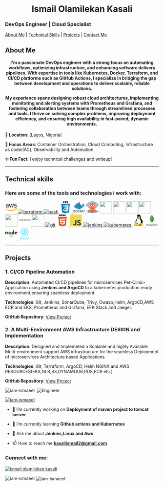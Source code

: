 <h1 align="center">Ismail Olamilekan Kasali</h1>

<h3> DevOps Engineer | Cloud Specialist  </h3>

[About Me](#about-me) | [Technical Skills](#technical-skills) | [Projects](#projects) | [Contact Me](#contact-me)

## **About Me**
<h4 align="center">I'm a passionate DevOps engineer with a strong focus on automating workflows, optimizing infrastructure, and enhancing software delivery pipelines. With expertise in tools like Kubernetes, Docker, Terraform, and CI/CD platforms such as GitHub Actions, I specialize in bridging the gap between development and operations to deliver scalable, reliable solutions.

My experience spans designing robust cloud architectures, implementing monitoring and alerting systems with Prometheus and Grafana, and fostering collaboration between teams through streamlined processes and tools. I thrive on solving complex problems, improving deployment efficiency, and ensuring high availability in fast-paced, dynamic environments.
</h4>

**📍 Location**: [Lagos, Nigeria]

**🎯 Focus Areas**: Container Orchestration, Cloud Computing, Infrastructure as code(IAC), Observability and Automation.

**✨ Fun Fact**: I enjoy technical challenges and writeup!

---


## **Technical skills**

<h3 align="left">Here are some of the tools and technologies i work with:</h3>
<p align="left"> <a href="https://aws.amazon.com" target="_blank" rel="noreferrer"> <img src="https://raw.githubusercontent.com/devicons/devicon/master/icons/amazonwebservices/amazonwebservices-original-wordmark.svg" alt="aws" width="40" height="40"/> </a> <a href="https://www.terraform.io/" target="_blank" rel="noreferrer"> <img src="https://th.bing.com/th/id/OIP.ytWUF2THI5TXiw51HIrKmwHaFy?rs=1&pid=ImgDetMain" alt="terraform" width="40" height="40"/> </a> <a href="https://www.gnu.org/software/bash/" target="_blank" rel="noreferrer"> <img src="https://www.vectorlogo.zone/logos/gnu_bash/gnu_bash-icon.svg" alt="bash" width="40" height="40"/> </a> <a href="https://www.w3schools.com/css/" target="_blank" rel="noreferrer">  
  <img src="https://raw.githubusercontent.com/devicons/devicon/master/icons/css3/css3-original-wordmark.svg" alt="css3" width="40" height="40"/> </a> <a href="https://www.docker.com/" target="_blank" rel="noreferrer"> <img src="https://raw.githubusercontent.com/devicons/devicon/master/icons/docker/docker-original-wordmark.svg" alt="docker" width="40" height="40"/> </a> 
  <img src="https://raw.githubusercontent.com/argoproj/argo-cd/stable/docs/assets/argo.png" alt="ArgoCD Logo" width="40" height="40">  <img src="https://www.clipartmax.com/png/middle/118-1186067_prometheus-software-logo-prometheus-monitoring.png" width="40" height="40"/> <img src="https://download.logo.wine/logo/Go_(programming_language)/Go_(programming_language)-Logo.wine.png" width="40" height="40"/> 
  <img src="https://th.bing.com/th/id/R.35ca16c537c328daf2cda3b642262b39?rik=R4Udz50thZiXDw&pid=ImgRaw&r=0" width="40" height="40"/><img src="https://th.bing.com/th/id/R.4e9a516f92399d4c0d0228e125562ccd?rik=bimCEWuBWxG0Cg&pid=ImgRaw&r=0" width="40" height="40"/> <img src="https://th.bing.com/th/id/OIP.2G7QMKoNGZnxR00jcGIAHAHaHa?rs=1&pid=ImgDetMain" width="40" height="40"/> <a href="https://expressjs.com" target="_blank" rel="noreferrer"> <img src="https://raw.githubusercontent.com/devicons/devicon/master/icons/express/express-original-wordmark.svg" alt="express" width="40" height="40"/> 
    <img src="https://static-00.iconduck.com/assets.00/grafana-icon-2048x2048-wqsyt9bl.png" width="40" height="40"/> </a> <a href="https://git-scm.com/" target="_blank" rel="noreferrer"> 
      <img src="https://www.vectorlogo.zone/logos/git-scm/git-scm-icon.svg" alt="git" width="40" height="40"/> </a> <a href="https://www.w3.org/html/" target="_blank" rel="noreferrer"> 
        <img src="https://raw.githubusercontent.com/devicons/devicon/master/icons/html5/html5-original-wordmark.svg" alt="html5" width="40" height="40"/> </a> <a href="https://developer.mozilla.org/en-US/docs/Web/JavaScript" target="_blank" rel="noreferrer"> <img src="https://raw.githubusercontent.com/devicons/devicon/master/icons/javascript/javascript-original.svg" alt="javascript" width="40" height="40"/> </a> <a href="https://www.jenkins.io" target="_blank" rel="noreferrer"> <img src="https://www.vectorlogo.zone/logos/jenkins/jenkins-icon.svg" alt="jenkins" width="40" height="40"/> </a> 
  <a href="https://kubernetes.io" target="_blank" rel="noreferrer"> <img src="https://www.vectorlogo.zone/logos/kubernetes/kubernetes-icon.svg" alt="kubernetes" width="40" height="40"/> </a> 
  <a href="https://www.linux.org/" target="_blank" rel="noreferrer"> <img src="https://raw.githubusercontent.com/devicons/devicon/master/icons/linux/linux-original.svg" alt="linux" width="40" height="40"/> </a> <a href="https://www.mongodb.com/" target="_blank" rel="noreferrer"> <img src="https://raw.githubusercontent.com/devicons/devicon/master/icons/mongodb/mongodb-original-wordmark.svg" alt="mongodb" width="40" height="40"/> </a> <a href="https://nodejs.org" target="_blank" rel="noreferrer"> <img src="https://raw.githubusercontent.com/devicons/devicon/master/icons/nodejs/nodejs-original-wordmark.svg" alt="nodejs" width="40" height="40"/> </a> <a href="https://reactjs.org/" target="_blank" rel="noreferrer"> <img src="https://raw.githubusercontent.com/devicons/devicon/master/icons/react/react-original-wordmark.svg" alt="react" width="40" height="40"/> </a> </p>

---

## **Projects**
### **1. CI/CD Pipeline Automation**

**Description**: Automated CI/CD pipelines for microservices Pet-Clinic-Application using **Jenkins and ArgoCD** to a kubernetes production ready environment,ensuring seamless deployment.

**Technologies**: Git, Jenkins, SonarQube, Trivy, Owasp,Helm, ArgoCD,AWS ECR and EKS, Prometheus and Grafana, EFK Stack and Jaeger.

**GitHub Repository**: [View Project](https://github.com/iam-ismaeel/deployment-of-a-microservice-pet-clinic-app-to-EKS)

### **2. A Multi-Environment AWS Infrastructure DESIGN and Implementation**

**Description**: Designed and Implemeted a Scalable and highly Available Multi-environment support AWS infrastructure for the seamless Deployment of microservices Architecture based Applications.

**Technologies**: Git, Terraform, ArgoCD, Helm NGINX and AWS RESOURCES(EKS,NLB,S3,DYNAMODB,RDS,ECR etc.)

**GitHub Repository**: [View Project](https://github.com/iam-ismaeel/Design-and-implementation-of-AWS-infrastructure)






 
<img align="right" alt="Engineer" width="400" src="https://cdn.dribbble.com/users/1162077/screenshots/3848914/programmer.gif">

<p align="left"> <img src="https://komarev.com/ghpvc/?username=iam-ismaeel&label=Profile%20views&color=0e75b6&style=flat" alt="iam-ismaeel" /> </p>

<p align="left"> <a href="https://github.com/ryo-ma/github-profile-trophy"><img src="https://github-profile-trophy.vercel.app/?username=iam-ismaeel" alt="iam-ismaeel" /></a> </p>

- 🔭 I’m currently working on **Deployment of maven project to tomcat server**

- 🌱 I’m currently learning **Github actions and Kubernetes**

- 💬 Ask me about **Jenkins,Linux and Aws**

- 📫 How to reach me **kasaliismail2@gmail.com**

<h3 align="left">Connect with me:</h3>
<p align="left">
<a href="https://linkedin.com/in/ismail olamilekan kasali" target="blank"><img align="center" src="https://raw.githubusercontent.com/rahuldkjain/github-profile-readme-generator/master/src/images/icons/Social/linked-in-alt.svg" alt="ismail olamilekan kasali" height="30" width="40" /></a>
</p>



<p><img align="left" src="https://github-readme-stats.vercel.app/api/top-langs?username=iam-ismaeel&show_icons=true&locale=en&layout=compact" alt="iam-ismaeel" /></p>

<p>&nbsp;<img align="center" src="https://github-readme-stats.vercel.app/api?username=iam-ismaeel&show_icons=true&locale=en" alt="iam-ismaeel" /></p>







